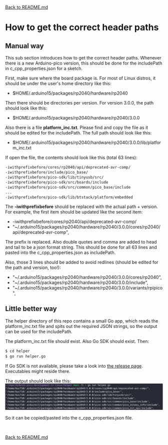 [Back to README.md](README.md#3-sketch-verification-and-c_cpp_propertiesjson)

# How to get the correct header paths

## Manual way

This sub section introduces how to get the correct header paths. Whenever there is a new Arduino-pico version, this should be done for the includePath in c_cpp_properties.json for a sketch.

First, make sure where the board package is. For most of Linux distros, it should be under the user's home directory like this:
- $HOME/.arduino15/packages/rp2040/hardware/rp2040

Then there should be directories per version. For version 3.0.0, the path should look like this:
- $HOME/.arduino15/packages/rp2040/hardware/rp2040/3.0.0

Also there is a file **platform_inc.txt**. Please find and copy the file as it should be edited for the includePath. 
The full path should look like this:
- $HOME/.arduino15/packages/rp2040/hardware/rp2040/3.0.0/lib/platform_inc.txt

If open the file, the contents should look like this (total 63 lines):
```
-iwithprefixbefore/cores/rp2040/api/deprecated-avr-comp/
-iwithprefixbefore/include/pico_base/
-iwithprefixbefore/pico-sdk/lib/tinyusb/src/
-iwithprefixbefore/pico-sdk/src/boards/include
-iwithprefixbefore/pico-sdk/src/common/pico_base/include
...
-iwithprefixbefore/pico-sdk/lib/btstack/platform/embedded
```

The **-iwithprefixbefore** should be replaced with the actual path + version.
For example, the first item should be updated like the second item:
- -iwithprefixbefore/cores/rp2040/api/deprecated-avr-comp/
- "~/.arduino15/packages/rp2040/hardware/rp2040/3.0.0/cores/rp2040/api/deprecated-avr-comp",

The prefix is replaced. Also double quotes and comma are added to head and tail to be a json format string. This should be done for all 63 lines and pasted into the c_cpp_properties.json as includePath.

Also, those 3 lines should be added to avoid redlines (should be edited for the path and version, too!):
- "~/.arduino15/packages/rp2040/hardware/rp2040/3.0.0/cores/rp2040",
- "~/.arduino15/packages/rp2040/hardware/rp2040/3.0.0/include",
- "~/.arduino15/packages/rp2040/hardware/rp2040/3.0.0/variants/rpipico",

## Little better way

The helper directory of this repo contains a small Go app, which reads the platform_inc.txt file and spits out the required JSON strings, so the output can be used for the includePath.

The platform_inc.txt file should exist. Also Go SDK should exist. Then:
```sh
$ cd helper
$ go run helper.go
```

If Go SDK is not available, please take a look into [the release page](https://github.com/bus710/Arduino-pico-development-in-linux/releases). Executables might reside there.

The output should look like this:
![output.png](assets/output.png)

So it can be copied/pasted into the c_cpp_properties.json file.

<br/>

[Back to README.md](README.md#3-sketch-verification-and-c_cpp_propertiesjson)
